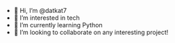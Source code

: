 - 👋 Hi, I’m @datkat7
- 👀 I’m interested in tech
- 🌱 I’m currently learning Python
- 💞️ I’m looking to collaborate on any interesting project!

<!---
datkat7/datkat7 is a ✨ special ✨ repository because its `README.md` (this file) appears on your GitHub profile.
You can click the Preview link to take a look at your changes.
--->
